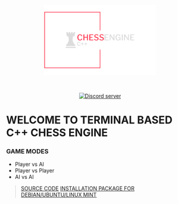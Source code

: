
<div align="center">
	<br/>
	<p>
		<a href="https://github.com/TVS-Ltd/ProjectChess"><img src="./img/transparentLogo.png" width="300" alt="CHESS ENGINE C++"/></a>
	</p>
	<br/>
	<p>
		<a href="https://discord.gg/gutB7StNnU"><img src="https://img.shields.io/discord/359904462787313664?label=TVS&logo=discord&style=flat-square" alt="Discord server" /></a>
	</p>
</div>

# WELCOME TO TERMINAL BASED C++ CHESS ENGINE

### GAME MODES
- Player vs AI
- Player vs Player
- AI vs AI

>[SOURCE CODE](https://github.com/TVS-Ltd/ProjectChess/src)
>[INSTALLATION PACKAGE FOR DEBIAN/UBUNTU/LINUX MINT]()